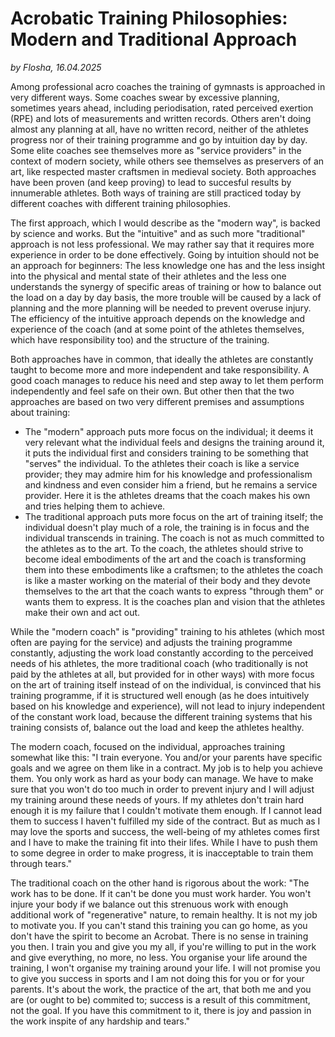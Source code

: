 # Acrobatic Training Philosophies: Modern and Traditional Approach

*by Flosha, 16.04.2025*

Among professional acro coaches the training of gymnasts is approached in very different ways. Some coaches swear by excessive planning, sometimes years ahead, including periodisation, rated perceived exertion (RPE) and lots of measurements and written records. Others aren't doing almost any planning at all, have no written record, neither of the athletes progress nor of their training programme and go by intuition day by day. Some elite coaches see themselves more as "service providers" in the context of modern society, while others see themselves as preservers of an art, like respected master craftsmen in medieval society. Both approaches have been proven (and keep proving) to lead to succesful results by innumerable athletes. Both ways of training are still practiced today by different coaches with different training philosophies. 

The first approach, which I would describe as the "modern way", is backed by science and works. But the "intuitive" and as such more "traditional" approach is not less professional. We may rather say that it requires more experience in order to be done effectively. Going by intuition should not be an approach for beginners: The less knowledge one has and the less insight into the physical and mental state of their athletes and the less one understands the synergy of specific areas of training or how to balance out the load on a day by day basis, the more trouble will be caused by a lack of planning and the more planning will be needed to prevent overuse injury. The efficiency of the intuitive approach depends on the knowledge and experience of the coach (and at some point of the athletes themselves, which have responsibility too) and the structure of the training. 

Both approaches have in common, that ideally the athletes are constantly taught to become more and more independent and take responsibility. A good coach manages to reduce his need and step away to let them perform independently and feel safe on their own. But other then that the two approaches are based on two very different premises and assumptions about training: 
* The "modern" approach puts more focus on the individual; it deems it very relevant what the individual feels and designs the training around it, it puts the individual first and considers training to be something that "serves" the individual. To the athletes their coach is like a service provider; they may admire him for his knowledge and professionalism and kindness and even consider him a friend, but he remains a service provider. Here it is the athletes dreams that the coach makes his own and tries helping them to achieve.
* The traditional approach puts more focus on the art of training itself; the individual doesn't play much of a role, the training is in focus and the individual transcends in training. The coach is not as much committed to the athletes as to the art. To the coach, the athletes should strive to become ideal embodiments of the art and the coach is transforming them into these embodiments like a craftsmen; to the athletes the coach is like a master working on the material of their body and they devote themselves to the art that the coach wants to express "through them" or wants them to express. It is the coaches plan and vision that the athletes make their own and act out. 

While the "modern coach" is "providing" training to his athletes (which most often are paying for the service) and adjusts the training programme constantly, adjusting the work load constantly according to the perceived needs of his athletes, the more traditional coach (who traditionally is not paid by the athletes at all, but provided for in other ways) with more focus on the art of training itself instead of on the individual, is convinced that his training programme, if it is structured well enough (as he does intuitively based on his knowledge and experience), will not lead to injury independent of the constant work load, because the different training systems that his training consists of, balance out the load and keep the athletes healthy. 

The modern coach, focused on the individual, approaches training somewhat like this: "I train everyone. You and/or your parents have specific goals and we agree on them like in a contract. My job is to help you achieve them. You only work as hard as your body can manage. We have to make sure that you won't do too much in order to prevent injury and I will adjust my training around these needs of yours. If my athletes don't train hard enough it is my failure that I couldn't motivate them enough. If I cannot lead them to success I haven't fulfilled my side of the contract. But as much as I may love the sports and success, the well-being of my athletes comes first and I have to make the training fit into their lifes. While I have to push them to some degree in order to make progress, it is inacceptable to train them through tears."

The traditional coach on the other hand is rigorous about the work: "The work has to be done. If it can't be done you must work harder. You won't injure your body if we balance out this strenuous work with enough additional work of "regenerative" nature, to remain healthy. It is not my job to motivate you. If you can't stand this training you can go home, as you don't have the spirit to become an Acrobat. There is no sense in training you then. I train you and give you my all, if you're willing to put in the work and give everything, no more, no less. You organise your life around the training, I won't organise my training around your life. I will not promise you to give you success in sports and I am not doing this for you or for your parents. It's about the work, the practice of the art, that both me and you are (or ought to be) commited to; success is a result of this commitment, not the goal. If you have this commitment to it, there is joy and passion in the work inspite of any hardship and tears."

